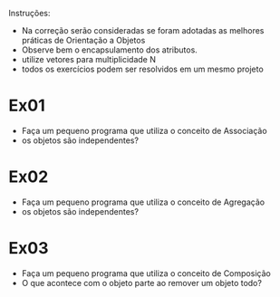 Instruções:
- Na correção serão consideradas se foram adotadas as melhores práticas de Orientação a Objetos
- Observe bem o encapsulamento dos atributos.
- utilize vetores para multiplicidade N
- todos os exercícios podem ser resolvidos em um mesmo projeto

# Ex01 
- Faça um pequeno programa que utiliza o conceito de Associação
- os objetos são independentes?


# Ex02
- Faça um pequeno programa que utiliza o conceito de Agregação
- os objetos são independentes?


# Ex03
- Faça um pequeno programa que utiliza o conceito de Composição
- O que acontece com o objeto parte ao remover um objeto todo?
